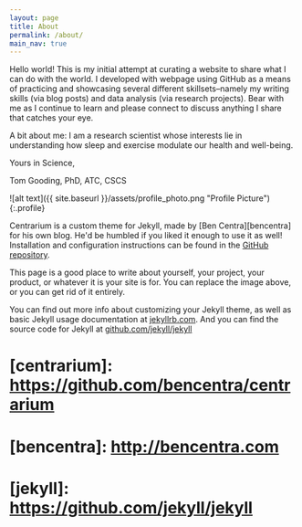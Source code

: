 ```yaml
---
layout: page
title: About
permalink: /about/
main_nav: true
---
```


Hello world! This is my initial attempt at curating a website to share what I can do with the world. I developed with webpage using GitHub as a means of practicing and showcasing several different skillsets–namely my writing skills (via blog posts) and data analysis (via research projects). Bear with me as I continue to learn and please connect to discuss anything I share that catches your eye.

A bit about me: I am a research scientist whose interests lie in understanding how sleep and exercise modulate our health and well-being. 

Yours in Science, 

Tom Gooding, PhD, ATC, CSCS


![alt text]({{ site.baseurl }}/assets/profile_photo.png "Profile Picture"){:.profile}

Centrarium is a custom theme for Jekyll, made by [Ben Centra][bencentra] for his own blog. He'd be humbled if you liked it enough to use it as well! Installation and configuration instructions can be found in the [GitHub repository](https://github.com/bencentra/centrarium).

This page is a good place to write about yourself, your project, your product, or whatever it is your site is for. You can replace the image above, or you can get rid of it entirely. 

You can find out more info about customizing your Jekyll theme, as well as basic Jekyll usage documentation at [jekyllrb.com](http://jekyllrb.com/). And you can find the source code for Jekyll at [github.com/jekyll/jekyll](https://github.com/jekyll/jekyll)

# [centrarium]: https://github.com/bencentra/centrarium
# [bencentra]: http://bencentra.com
# [jekyll]: https://github.com/jekyll/jekyll
